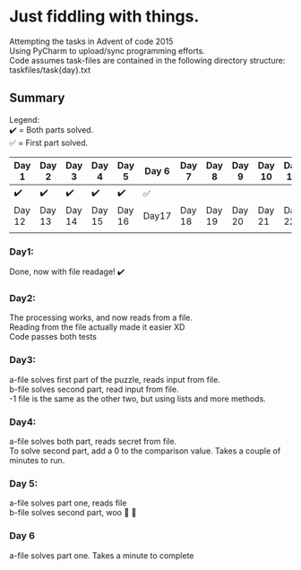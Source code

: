 # Just fiddling with things.

Attempting the tasks in Advent of code 2015\
Using PyCharm to upload/sync programming efforts.\
Code assumes task-files are contained in the following directory structure:\
taskfiles/task{day}.txt

## Summary
Legend:\
:heavy_check_mark: = Both parts solved.\
:white_check_mark: = First part solved.


| Day 1 | Day 2 | Day 3 | Day 4 | Day 5 | Day 6 | Day 7 | Day 8 | Day 9 | Day 10 | Day 11 | Day 12 |
|---|---|---|---|---|---|---|---|---|---|---|---|
| :heavy_check_mark: | :heavy_check_mark: | :heavy_check_mark: | :heavy_check_mark: | :heavy_check_mark: | :white_check_mark: | | | | | |
| Day 12 | Day 13 | Day 14 | Day 15 | Day 16 | Day17 | Day 18 | Day 19 | Day 20 | Day 21 | Day 22 | Day 23 | Day 24|
| | | | | | | | | | | | | | 


### Day1:

Done, now with file readage! :heavy_check_mark:

### Day2:

The processing works, and now reads from a file.\
Reading from the file actually made it easier XD\
Code passes both tests

### Day3:

a-file solves first part of the puzzle, reads input from file.\
b-file solves second part, read input from file.\
-1 file is the same as the other two, but using lists and more methods.

### Day4:

a-file solves both part, reads secret from file.\
To solve second part, add a 0 to the comparison value. Takes a couple of minutes to run.

### Day 5:

a-file solves part one, reads file\
b-file solves second part, woo :tada: :confetti_ball:

### Day 6

a-file solves part one. Takes a minute to complete
